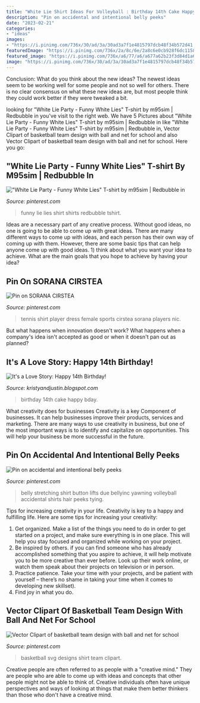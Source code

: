 ```yaml
---
title: "White Lie Shirt Ideas For Volleyball : Birthday 14th Cake Happy Bday"
description: "Pin on accidental and intentional belly peeks"
date: "2023-02-21"
categories:
- "ideas"
images:
- "https://i.pinimg.com/736x/30/ad/3a/30ad3a7f1e4815797dcb48f34b572d41.jpg"
featuredImage: "https://i.pinimg.com/736x/2a/8c/6e/2a8c6e0cb928f6dc11581eeccfb013c1.jpg"
featured_image: "https://i.pinimg.com/736x/a6/77/a6/a677a62b23f3d84d1a62ad1df8391844--basketball-tshirt-designs-basketball-svg.jpg"
image: "https://i.pinimg.com/736x/30/ad/3a/30ad3a7f1e4815797dcb48f34b572d41.jpg"
---
```



Conclusion: What do you think about the new ideas?
The newest ideas seem to be working well for some people and not so well for others. There is no clear consensus on what these new ideas are, but most people think they could work better if they were tweaked a bit.

	

		
looking for &quot;White Lie Party - Funny White Lies&quot; T-shirt by m95sim | Redbubble in you've visit to the right web. We have 5 Pictures about &quot;White Lie Party - Funny White Lies&quot; T-shirt by m95sim | Redbubble in like &quot;White Lie Party - Funny White Lies&quot; T-shirt by m95sim | Redbubble in, Vector Clipart of basketball team design with ball and net for school and also Vector Clipart of basketball team design with ball and net for school. Here you go:
		
    
## &quot;White Lie Party - Funny White Lies&quot; T-shirt By M95sim | Redbubble In

<img loading=lazy src="https://i.pinimg.com/736x/2a/8c/6e/2a8c6e0cb928f6dc11581eeccfb013c1.jpg" onerror="this.onerror=null;this.src='https://tse1.mm.bing.net/th?id=OIP.9_Vo4V28q2Lg0RdhCqBnuQHaJ3&amp;pid=15.1';" alt="&quot;White Lie Party - Funny White Lies&quot; T-shirt by m95sim | Redbubble in">

_Source: pinterest.com_

>funny lie lies shirt shirts redbubble tshirt. 

	

Ideas are a necessary part of any creative process. Without good ideas, no one is going to be able to come up with great ideas. There are many different ways to come up with ideas, and each person has their own way of coming up with them. However, there are some basic tips that can help anyone come up with good ideas. 1) think about what you want your idea to achieve. What are the main goals that you hope to achieve by having your idea?

    
## Pin On SORANA CIRSTEA

<img loading=lazy src="https://i.pinimg.com/736x/30/ad/3a/30ad3a7f1e4815797dcb48f34b572d41.jpg" onerror="this.onerror=null;this.src='https://tse1.mm.bing.net/th?id=OIP.n6Y-Bt9R6tYppzf5hULbhgHaLG&amp;pid=15.1';" alt="Pin on SORANA CIRSTEA">

_Source: pinterest.com_

>tennis shirt player dress female sports cirstea sorana players nic. 

	

But what happens when innovation doesn't work? What happens when a company's idea isn't accepted as good or when it doesn't pan out as planned?

    
## It&#039;s A Love Story: Happy 14th Birthday!

<img loading=lazy src="http://3.bp.blogspot.com/_trm143UjyOo/S60Nqdou0-I/AAAAAAAACg8/itROPoiSmPA/s1600/Tateym+097.JPG" onerror="this.onerror=null;this.src='https://tse3.mm.bing.net/th?id=OIP.QsP_mAaTjMalVOD5Hfy-dAHaLE&amp;pid=15.1';" alt="It&#039;s a Love Story: Happy 14th Birthday!">

_Source: kristyandjustin.blogspot.com_

>birthday 14th cake happy bday. 

	

What creativity does for businesses
Creativity is a key Component of businesses. It can help businesses improve their products, services and marketing. There are many ways to use creativity in business, but one of the most important ways is to identify and capitalize on opportunities. This will help your business be more successful in the future.

    
## Pin On Accidental And Intentional Belly Peeks

<img loading=lazy src="https://i.pinimg.com/736x/85/f7/b1/85f7b1a56ff34071ff9d74bbc27f6fd7--stretching-belly.jpg" onerror="this.onerror=null;this.src='https://tse3.mm.bing.net/th?id=OIP.ro9iElfHffruGjF2-DN4-gAAAA&amp;pid=15.1';" alt="Pin on accidental and intentional belly peeks">

_Source: pinterest.com_

>belly stretching shirt button lifts due bellyinc yawning volleyball accidental shirts hair peeks tying. 

	

Tips for increasing creativity in your life.
Creativity is key to a happy and fulfilling life. Here are some tips for increasing your creativity: 
1. Get organized. Make a list of the things you need to do in order to get started on a project, and make sure everything is in one place. This will help you stay focused and organized while working on your project. 
2. Be inspired by others. if you can find someone who has already accomplished something that you aspire to achieve, it will help motivate you to be more creative than ever before. Look up their work online, or watch them speak about their projects on television or in person. 
3. Practice patience. Take your time with your projects, and be patient with yourself – there’s no shame in taking your time when it comes to developing new skillset). 
4. Find joy in what you do.

    
## Vector Clipart Of Basketball Team Design With Ball And Net For School

<img loading=lazy src="https://i.pinimg.com/736x/a6/77/a6/a677a62b23f3d84d1a62ad1df8391844--basketball-tshirt-designs-basketball-svg.jpg" onerror="this.onerror=null;this.src='https://tse1.mm.bing.net/th?id=OIP.G1NUIrQrMs3iSCoPlGBb7gAAAA&amp;pid=15.1';" alt="Vector Clipart of basketball team design with ball and net for school">

_Source: pinterest.com_

>basketball svg designs shirt team clipart. 

	

Creative people are often referred to as people with a "creative mind." They are people who are able to come up with ideas and concepts that other people might not be able to think of. Creative individuals often have unique perspectives and ways of looking at things that make them better thinkers than those who don't have a creative mind.

